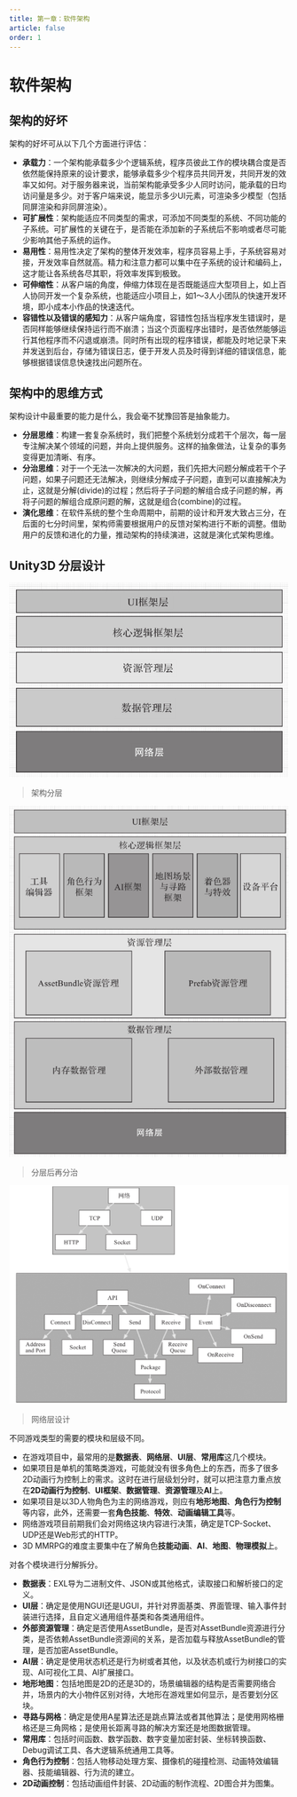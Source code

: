 ```yaml
---
title: 第一章：软件架构
article: false
order: 1
---
```


# 软件架构

## 架构的好坏

架构的好坏可从以下几个方面进行评估：

* **承载力**：一个架构能承载多少个逻辑系统，程序员彼此工作的模块耦合度是否依然能保持原来的设计要求，能够承载多少个程序员共同开发，共同开发的效率又如何。对于服务器来说，当前架构能承受多少人同时访问，能承载的日均访问量是多少。对于客户端来说，能显示多少UI元素，可渲染多少模型（包括同屏渲染和非同屏渲染）。
* **可扩展性**：架构能适应不同类型的需求，可添加不同类型的系统、不同功能的子系统。可扩展性的关键在于，是否能在添加新的子系统后不影响或者尽可能少影响其他子系统的运作。
* **易用性**：易用性决定了架构的整体开发效率，程序员容易上手，子系统容易对接，开发效率自然就高。精力和注意力都可以集中在子系统的设计和编码上，这才能让各系统各尽其职，将效率发挥到极致。
* **可伸缩性**：从客户端的角度，伸缩力体现在是否既能适应大型项目上，如上百人协同开发一个复杂系统，也能适应小项目上，如1～3人小团队的快速开发环境，即小成本小作品的快速迭代。
* **容错性以及错误的感知力**：从客户端角度，容错性包括当程序发生错误时，是否同样能够继续保持运行而不崩溃；当这个页面程序出错时，是否依然能够运行其他程序而不闪退或崩溃。同时所有出现的程序错误，都能及时地记录下来并发送到后台，存储为错误日志，便于开发人员及时得到详细的错误信息，能够根据错误信息快速找出问题所在。

## 架构中的思维方式

架构设计中最重要的能力是什么，我会毫不犹豫回答是抽象能力。

* **分层思维**：构建一套复杂系统时，我们把整个系统划分成若干个层次，每一层专注解决某个领域的问题，并向上提供服务。这样的抽象做法，让复杂的事务变得更加清晰、有序。
* **分治思维**：对于一个无法一次解决的大问题，我们先把大问题分解成若干个子问题，如果子问题还无法解决，则继续分解成子子问题，直到可以直接解决为止，这就是分解(divide)的过程；然后将子子问题的解组合成子问题的解，再将子问题的解组合成原问题的解，这就是组合(combine)的过程。
* **演化思维**：在软件系统的整个生命周期中，前期的设计和开发大致占三分，在后面的七分时间里，架构师需要根据用户的反馈对架构进行不断的调整。借助用户的反馈和进化的力量，推动架构的持续演进，这就是演化式架构思维。

## Unity3D 分层设计

![](./assets/Unity3D分层设计.png)
> 架构分层

![](./assets/Unity3D分层设计2.png)
> 分层后再分治

![](./assets/网络层设计.png)
> 网络层设计

不同游戏类型的需要的模块和层级不同。

* 在游戏项目中，最常用的是**数据表**、**网络层**、**UI层**、**常用库**这几个模块。
* 如果项目是单机的策略类游戏，可能就没有很多角色上的东西，而多了很多2D动画行为控制上的需求。这时在进行层级划分时，就可以把注意力重点放在**2D动画行为控制**、**UI框架**、**数据管理**、**资源管理**及**AI**上。
* 如果项目是以3D人物角色为主的网络游戏，则应有**地形地图**、**角色行为控制**等内容，此外，还需要一套**角色技能**、**特效**、**动画编辑工具**等。
* 网络游戏项目前期我们会对网络这块内容进行决策，确定是TCP-Socket、UDP还是Web形式的HTTP。
* 3D MMRPG的难度主要集中在了解角色**技能动画**、**AI**、**地图**、**物理模拟**上。

对各个模块进行分解拆分。

* **数据表**：EXL导为二进制文件、JSON或其他格式，读取接口和解析接口的定义。
* **UI层**：确定是使用NGUI还是UGUI，并针对界面基类、界面管理、输入事件封装进行选择，且自定义通用组件基类和各类通用组件。
* **外部资源管理**：确定是否使用AssetBundle，是否对AssetBundle资源进行分类，是否依赖AssetBundle资源间的关系，是否加载与释放AssetBundle的管理，是否加密AssetBundle。
* **AI层**：确定是使用状态机还是行为树或者其他，以及状态机或行为树接口的实现、AI可视化工具、AI扩展接口。
* **地形地图**：包括地图是2D的还是3D的，场景编辑器的结构是否需要网络合并，场景内的大小物件区别对待，大地形在游戏里如何显示，是否要划分区块。
* **寻路与网格**：确定是使用A星算法还是跳点算法或者其他算法；是使用网格栅格还是三角网格；是使用长距离寻路的解决方案还是地图数据管理。
* **常用库**：包括时间函数、数学函数、数字变量加密封装、坐标转换函数、Debug调试工具、各大逻辑系统通用工具等。
* **角色行为控制**：包括人物移动处理方案、摄像机的碰撞检测、动画特效编辑器、技能编辑器、行为流的建立。
* **2D动画控制**：包括动画组件封装、2D动画的制作流程、2D图合并为图集。